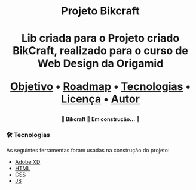 <h1 align="center">Projeto Bikcraft<h1>

<p align="center">Lib criada para o Projeto criado BikCraft, realizado para o curso de Web Design da Origamid</p>

<p align="center">
 <a href="#objetivo">Objetivo</a> •
 <a href="#roadmap">Roadmap</a> • 
 <a href="#tecnologias">Tecnologias</a> • 
 <a href="#licenc-a">Licença</a> • 
 <a href="#autor">Autor</a>
</p> 

<h4 align="center"> 
	🚧 Bikcraft 🚀 Em construção... 🚧
</h4>

### 🛠 Tecnologias

As seguintes ferramentas foram usadas na construção do projeto:

- [Adobe XD](https://www.adobe.com/br/products/xd/features.html/)
- [HTML](https://www.w3.org/html/)
- [CSS](https://www.w3.org/Style/CSS/Overview.en.html)
- [JS](https://developer.mozilla.org/pt-BR/docs/Web/JavaScript)

